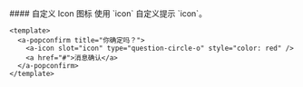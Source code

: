 <cn>
#### 自定义 Icon 图标
使用  `icon` 自定义提示 `icon`。
</cn>

<us>
</us>

```tpl
<template>
  <a-popconfirm title="你确定吗？">
    <a-icon slot="icon" type="question-circle-o" style="color: red" />
    <a href="#">消息确认</a>
  </a-popconfirm>
</template>
```